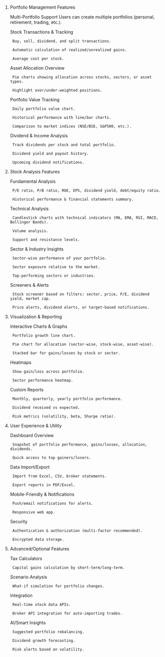1. Portfolio Management Features

    Multi-Portfolio Support
    Users can create multiple portfolios (personal, retirement, trading, etc.).

    Stock Transactions & Tracking

        Buy, sell, dividend, and split transactions.

        Automatic calculation of realized/unrealized gains.

        Average cost per stock.

    Asset Allocation Overview

        Pie charts showing allocation across stocks, sectors, or asset types.

        Highlight over/under-weighted positions.

    Portfolio Value Tracking

        Daily portfolio value chart.

        Historical performance with line/bar charts.

        Comparison to market indices (NSE/BSE, S&P500, etc.).

    Dividend & Income Analysis

        Track dividends per stock and total portfolio.

        Dividend yield and payout history.

        Upcoming dividend notifications.

2. Stock Analysis Features

    Fundamental Analysis

        P/E ratio, P/B ratio, ROE, EPS, dividend yield, debt/equity ratio.

        Historical performance & financial statements summary.

    Technical Analysis

        Candlestick charts with technical indicators (MA, EMA, RSI, MACD, Bollinger Bands).

        Volume analysis.

        Support and resistance levels.

    Sector & Industry Insights

        Sector-wise performance of your portfolio.

        Sector exposure relative to the market.

        Top-performing sectors or industries.

    Screeners & Alerts

        Stock screener based on filters: sector, price, P/E, dividend yield, market cap.

        Price alerts, dividend alerts, or target-based notifications.

3. Visualization & Reporting

    Interactive Charts & Graphs

        Portfolio growth line chart.

        Pie chart for allocation (sector-wise, stock-wise, asset-wise).

        Stacked bar for gains/losses by stock or sector.

    Heatmaps

        Show gain/loss across portfolio.

        Sector performance heatmap.

    Custom Reports

        Monthly, quarterly, yearly portfolio performance.

        Dividend received vs expected.

        Risk metrics (volatility, beta, Sharpe ratio).

4. User Experience & Utility

    Dashboard Overview

        Snapshot of portfolio performance, gains/losses, allocation, dividends.

        Quick access to top gainers/losers.

    Data Import/Export

        Import from Excel, CSV, broker statements.

        Export reports in PDF/Excel.

    Mobile-Friendly & Notifications

        Push/email notifications for alerts.

        Responsive web app.

    Security

        Authentication & authorization (multi-factor recommended).

        Encrypted data storage.

5. Advanced/Optional Features

    Tax Calculators

        Capital gains calculation by short-term/long-term.

    Scenario Analysis

        What-if simulation for portfolio changes.

    Integration

        Real-time stock data APIs.

        Broker API integration for auto-importing trades.

    AI/Smart Insights

        Suggested portfolio rebalancing.

        Dividend growth forecasting.

        Risk alerts based on volatility.